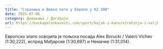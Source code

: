 ```yaml
---
title: "Страхиња и Вељко пети у Европи у К2 500"
date: 2025-07-06
category: Дешавања / Догађаји
url: https://backapalankavesti.com/sport/kajak-i-kanu/strahinja-i-veljko-peti-u-evropi-u-k2-500/
---
```


Европско злато освојила је пољска посада Alex Borucki / Valerii Vichev (1:30,222), испред Мађарске (1:30,697) и Немачке (1:31,014).
